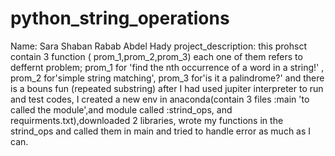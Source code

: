 # python_string_operations
Name: Sara Shaban Rabab Abdel Hady
project_description: this prohsct contain 3 function ( prom_1,prom_2,prom_3) each one of them refers to deffernt problem; prom_1 for 'find the nth occurrence of a word in a string!' , prom_2 for'simple string matching', prom_3 for'is it a palindrome?' and there is a bouns fun (repeated substring)
after I had used jupiter interpreter to run and test codes, I created a new env in anaconda(contain 3 files :main 'to called the module',and module called :strind_ops, and requirments.txt),downloaded 2 libraries, wrote my functions in the strind_ops and called them in main and tried to handle error as much as I can. 
